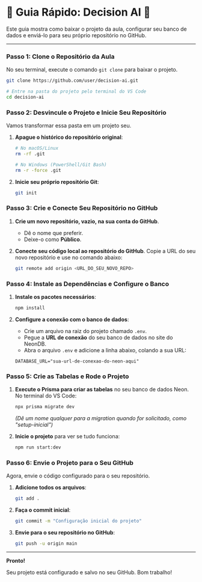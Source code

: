 # 🚀 Guia Rápido: Decision AI 🚀

Este guia mostra como baixar o projeto da aula, configurar seu banco de dados e enviá-lo para seu próprio repositório no GitHub.

---

### Passo 1: Clone o Repositório da Aula

No seu terminal, execute o comando `git clone` para baixar o projeto. 

```bash
git clone https://github.com/user/decision-ai.git

# Entre na pasta do projeto pelo terminal do VS Code
cd decision-ai
```

### Passo 2: Desvincule o Projeto e Inicie Seu Repositório

Vamos transformar essa pasta em um projeto seu.

1.  **Apague o histórico do repositório original**:
    ```bash
    # No macOS/Linux
    rm -rf .git
    
    # No Windows (PowerShell/Git Bash)
    rm -r -force .git
    ```

2.  **Inicie seu próprio repositório Git**:
    ```bash
    git init
    ```

### Passo 3: Crie e Conecte Seu Repositório no GitHub

1.  **Crie um novo repositório, vazio, na sua conta do GitHub**.
    *   Dê o nome que preferir.
    *   Deixe-o como **Público**.

2.  **Conecte seu código local ao repositório do GitHub**. Copie a URL do seu novo repositório e use no comando abaixo:
    ```bash
    git remote add origin <URL_DO_SEU_NOVO_REPO>
    ```

### Passo 4: Instale as Dependências e Configure o Banco

1.  **Instale os pacotes necessários**:
    ```bash
    npm install
    ```

2.  **Configure a conexão com o banco de dados**:
    *   Crie um arquivo na raiz do projeto chamado `.env`.
    *   Pegue a **URL de conexão** do seu banco de dados no site do NeonDB.
    *   Abra o arquivo `.env` e adicione a linha abaixo, colando a sua URL:
    ```
    DATABASE_URL="sua-url-de-conexao-do-neon-aqui"
    ```

### Passo 5: Crie as Tabelas e Rode o Projeto

1.  **Execute o Prisma para criar as tabelas** no seu banco de dados Neon. No terminal do VS Code:
    ```bash
    npx prisma migrate dev
    ```
    *(Dê um nome qualquer para a migration quando for solicitado, como "setup-inicial")*

2.  **Inicie o projeto** para ver se tudo funciona:
    ```bash
    npm run start:dev
    ```

### Passo 6: Envie o Projeto para o Seu GitHub

Agora, envie o código configurado para o seu repositório.

1.  **Adicione todos os arquivos**:
    ```bash
    git add .
    ```

2.  **Faça o commit inicial**:
    ```bash
    git commit -m "Configuração inicial do projeto"
    ```

3.  **Envie para o seu repositório no GitHub**:
    ```bash
    git push -u origin main
    ```

---

 **Pronto!** 

Seu projeto está configurado e salvo no seu GitHub. Bom trabalho!
